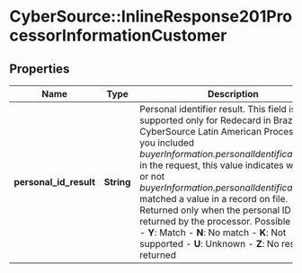 # CyberSource::InlineResponse201ProcessorInformationCustomer

## Properties
Name | Type | Description | Notes
------------ | ------------- | ------------- | -------------
**personal_id_result** | **String** | Personal identifier result. This field is supported only for Redecard in Brazil for CyberSource Latin American Processing. If you included _buyerInformation.personalIdentification[].ID_ in the request, this value indicates whether or not _buyerInformation.personalIdentification[].ID_ matched a value in a record on file. Returned only when the personal ID result is returned by the processor.  Possible values:   - **Y**: Match  - **N**: No match  - **K**: Not supported  - **U**: Unknown  - **Z**: No response returned  | [optional] 


